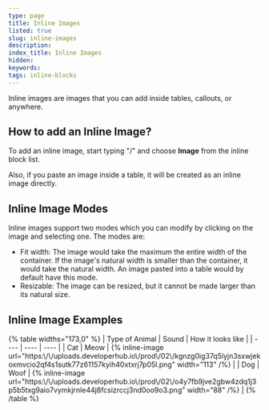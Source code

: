 ```yaml
---
type: page
title: Inline Images
listed: true
slug: inline-images
description: 
index_title: Inline Images
hidden: 
keywords: 
tags: inline-blocks
---
```


Inline images are images that you can add inside tables, callouts, or anywhere.

## How to add an Inline Image?

To add an inline image, start typing "/" and choose **Image** from the inline block list.

Also, if you paste an image inside a table, it will be created as an inline image directly.

## Inline Image Modes

Inline images support two modes which you can modify by clicking on the image and selecting one. The modes are:

- Fit width: The image would take the maximum the entire width of the container. If the image's natural width is smaller than the container, it would take the natural width. An image pasted into a table would by default have this mode.
- Resizable: The image can be resized, but it cannot be made larger than its natural size.

## Inline Image Examples

{% table widths="173,0" %}
| Type of Animal | Sound | How it looks like | 
| ---- | ---- | ---- | 
| Cat | Meow | {% inline-image url="https:\\/\\/uploads.developerhub.io\\/prod\\/02\\/kgnzg0ig37q5lyjn3sxwjekoxmvcio2qf4s1sutk77z61157kyih40xtxrj7p05l.png" width="113" /%} | 
| Dog | Woof | {% inline-image url="https:\\/\\/uploads.developerhub.io\\/prod\\/02\\/o4y7fb9jve2gbw4zdq1j3p5b5txg9aio7vymkjrnle44j8fcsizrccj3nd0oo9o3.png" width="88" /%} | 
{% /table %}